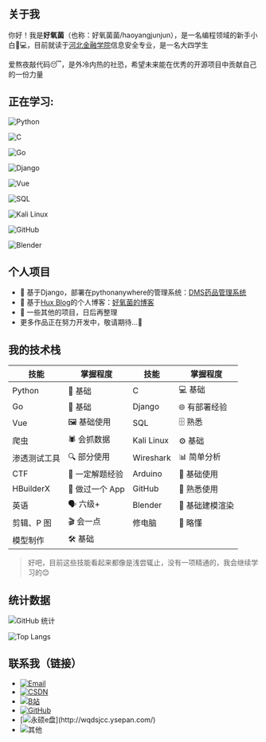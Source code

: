 
## 关于我

你好！我是**好氧菌**（也称：好氧菌菌/haoyangjunjun），是一名编程领域的新手小白👨💻，目前就读于[河北金融学院](https://www.hbfu.edu.cn/)信息安全专业，是一名大四学生

爱熬夜敲代码😴，是外冷内热的社恐，希望未来能在优秀的开源项目中贡献自己的一份力量

## 正在学习:
![Python](https://img.shields.io/badge/Python-3776AB?style=for-the-badge\&logo=python\&logoColor=white)  

![C](https://img.shields.io/badge/C-00599C?style=for-the-badge\&logo=c\&logoColor=white)  

![Go](https://img.shields.io/badge/Go-00ADD8?style=for-the-badge\&logo=go\&logoColor=white)  

![Django](https://img.shields.io/badge/Django-092E20?style=for-the-badge\&logo=django\&logoColor=white)  

![Vue](https://img.shields.io/badge/Vue.js-35495E?style=for-the-badge\&logo=vue.js\&logoColor=4FC08D)  

![SQL](https://img.shields.io/badge/SQL-003B57?style=for-the-badge\&logo=postgresql\&logoColor=white)  

![Kali Linux](https://img.shields.io/badge/Kali_Linux-557C94?style=for-the-badge\&logo=kali-linux\&logoColor=white)  

![GitHub](https://img.shields.io/badge/GitHub-100000?style=for-the-badge\&logo=github\&logoColor=white)  

![Blender](https://img.shields.io/badge/blender-%23F5792A.svg?style=for-the-badge\&logo=blender\&logoColor=white)  

## 个人项目









- 💊 基于Django，部署在pythonanywhere的管理系统：[DMS药品管理系统](https://haoyangjun.pythonanywhere.com/)  
- 📕 基于[Hux Blog](https://huangxuan.me)的个人博客：[好氧菌的博客](https://haoyangjunjun.github.io)  
- 📑 一些其他的项目，日后再整理
- 更多作品正在努力开发中，敬请期待...🚀














## 我的技术栈

| 技能         | 掌握程度    | 技能         | 掌握程度    |
| ---------- | ----------- | ---------- | ----------- |
| Python     | 🐍 基础       | C          | 💻 基础       |
| Go         | 🦫 基础       | Django     | 🌐 有部署经验    |
| Vue        | 🖼️ 基础使用    | SQL        | 🗄️ 熟悉      |
| 爬虫       | 🕷️ 会抓数据    | Kali Linux | ⚙️ 基础       |
| 渗透测试工具 | 🔍 部分使用     | Wireshark  | 📊 简单分析     |
| CTF        | 🚩 一定解题经验   | Arduino    | 🔌 基础使用     |
| HBuilderX  | 📱 做过一个 App | GitHub     | 🔄 熟悉使用     |
| 英语         | 🗣️ 六级+      | Blender    | 🎨 基础建模渲染     |
| 剪辑、P 图    | 🎬 会一点      | 修电脑        | 🔧 略懂       |
| 模型制作       | 🛠️ 基础      |






> 好吧，目前这些技能看起来都像是浅尝辄止，没有一项精通的，我会继续学习的😊



## 统计数据
![GitHub 统计](https://github-readme-stats.vercel.app/api?username=haoyangjunjun\&show_icons=true\&theme=tokyonight)



![Top Langs](https://github-readme-stats.vercel.app/api/top-langs/?username=haoyangjunjun\&layout=compact)





## 联系我（链接）

* [![Email](https://img.shields.io/badge/qq_mail-2535935376@qq.com-red?logo=gmail\&logoColor=white)](mailto:2535935376@qq.com)
* [![CSDN](https://img.shields.io/badge/CSDN-haoyangjunjunjun-orange?logo=csdn\&logoColor=white)](https://blog.csdn.net/2403_83938280)
* [![B站](https://img.shields.io/badge/B站-好氧菌菌-blue?\&logo=bilibili\&logoColor=white)](https://space.bilibili.com/250580854)
* [![GitHub](https://img.shields.io/badge/GitHub-haoyangjunjun-black?\&logo=github\&logoColor=white)](https://github.com/haoyangjunjun)
* [![永硕e盘](https://img.shields.io/badge/永硕e盘-无情的数据存储-green?)](http://wqdsjcc.ysepan.com/)
* ![其他](https://img.shields.io/badge/其他-暂时保密-gray?\&logoColor=white)